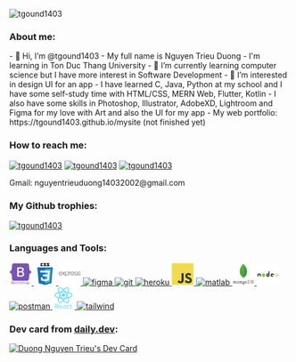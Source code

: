 <p align="left"> <img src="https://komarev.com/ghpvc/?username=tgound1403&label=Profile%20views&color=0e75b6&style=flat-square" alt="tgound1403" /> </p>

<h3 align="left">About me:</h3>
- 👋 Hi, I’m @tgound1403
- My full name is Nguyen Trieu Duong
- I'm learning in Ton Duc Thang University
- 🌱 I’m currently learning computer science but I have more interest in Software Development
- 👀 I’m interested in design UI for an app
- I have learned C, Java, Python at my school and I have some self-study time with HTML/CSS, MERN Web, Flutter, Kotlin
- I also have some skills in Photoshop, Illustrator, AdobeXD, Lightroom and Figma for my love with Art and also the UI for my app
- My web portfolio: https://tgound1403.github.io/mysite (not finished yet)


<h3 align="left">How to reach me:</h3>
<p align="left">
<a href="https://dev.to/tgound1403" target="blank"><img align="center" src="https://cdn.jsdelivr.net/npm/simple-icons@3.0.1/icons/dev-dot-to.svg" alt="tgound1403" height="30" width="40" /></a>
<a href="https://fb.com/trduongng1403" target="blank"><img align="center" src="https://raw.githubusercontent.com/rahuldkjain/github-profile-readme-generator/master/src/images/icons/Social/facebook.svg" alt="tgound1403" height="30" width="40" /></a>
<a href="https://www.linkedin.com/in/trieu-duong-nguyen-685a99200" target="blank"><img align="center" src="https://cdn.jsdelivr.net/npm/simple-icons@3.0.1/icons/linkedin.svg" alt="tgound1403" height="30" width="40" /></a>
</p>
Gmail: nguyentrieuduong14032002@gmail.com

<h3 align="left">My Github trophies:</h3>
<p align="left"> <a href="https://github.com/ryo-ma/github-profile-trophy"><img src="https://github-profile-trophy.vercel.app/?username=tgound1403&column=-1&theme=algolia" alt="tgound1403" /></a> </p>

<h3 align="left">Languages and Tools:</h3>
<p align="left"> <a href="https://getbootstrap.com" target="_blank" rel="noreferrer"> <img src="https://raw.githubusercontent.com/devicons/devicon/master/icons/bootstrap/bootstrap-plain-wordmark.svg" alt="bootstrap" width="40" height="40"/> </a> <a href="https://www.w3schools.com/css/" target="_blank" rel="noreferrer"> <img src="https://raw.githubusercontent.com/devicons/devicon/master/icons/css3/css3-original-wordmark.svg" alt="css3" width="40" height="40"/> </a> <a href="https://expressjs.com" target="_blank" rel="noreferrer"> <img src="https://raw.githubusercontent.com/devicons/devicon/master/icons/express/express-original-wordmark.svg" alt="express" width="40" height="40"/> </a> <a href="https://www.figma.com/" target="_blank" rel="noreferrer"> <img src="https://www.vectorlogo.zone/logos/figma/figma-icon.svg" alt="figma" width="40" height="40"/> </a> <a href="https://git-scm.com/" target="_blank" rel="noreferrer"> <img src="https://www.vectorlogo.zone/logos/git-scm/git-scm-icon.svg" alt="git" width="40" height="40"/> </a> <a href="https://heroku.com" target="_blank" rel="noreferrer"> <img src="https://www.vectorlogo.zone/logos/heroku/heroku-icon.svg" alt="heroku" width="40" height="40"/> </a> <a href="https://developer.mozilla.org/en-US/docs/Web/JavaScript" target="_blank" rel="noreferrer"> <img src="https://raw.githubusercontent.com/devicons/devicon/master/icons/javascript/javascript-original.svg" alt="javascript" width="40" height="40"/> </a> <a href="https://www.mathworks.com/" target="_blank" rel="noreferrer"> <img src="https://upload.wikimedia.org/wikipedia/commons/2/21/Matlab_Logo.png" alt="matlab" width="40" height="40"/> </a> <a href="https://www.mongodb.com/" target="_blank" rel="noreferrer"> <img src="https://raw.githubusercontent.com/devicons/devicon/master/icons/mongodb/mongodb-original-wordmark.svg" alt="mongodb" width="40" height="40"/> </a> <a href="https://nodejs.org" target="_blank" rel="noreferrer"> <img src="https://raw.githubusercontent.com/devicons/devicon/master/icons/nodejs/nodejs-original-wordmark.svg" alt="nodejs" width="40" height="40"/> </a> <a href="https://postman.com" target="_blank" rel="noreferrer"> <img src="https://www.vectorlogo.zone/logos/getpostman/getpostman-icon.svg" alt="postman" width="40" height="40"/> </a> <a href="https://reactjs.org/" target="_blank" rel="noreferrer"> <img src="https://raw.githubusercontent.com/devicons/devicon/master/icons/react/react-original-wordmark.svg" alt="react" width="40" height="40"/> </a> <a href="https://tailwindcss.com/" target="_blank" rel="noreferrer"> <img src="https://www.vectorlogo.zone/logos/tailwindcss/tailwindcss-icon.svg" alt="tailwind" width="40" height="40"/> </a> </p>

<h3 align="left">Dev card from <a href="daily.dev">daily.dev</a>:</h3>
<a href="https://app.daily.dev/tgound"><img src="https://api.daily.dev/devcards/380184f8eb9d4e35a3763d9067d5022c.png?r=ik0" width="400" alt="Duong Nguyen Trieu's Dev Card"/></a>
